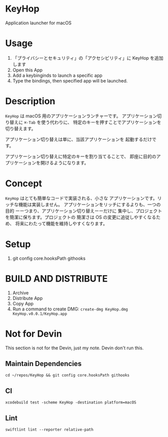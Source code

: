 # KeyHop

Application launcher for macOS

# Usage

1. 「プライバシーとセキュリティ」の「アクセシビリティ」に KeyHop を追加します
1. Open this App
1. Add a keybinginds to launch a specific app
1. Type the bindings, then specified app will be launched.

# Description

`KeyHop` は macOS 用のアプリケーションランチャーです。
アプリケーション切り替えに `⌘-Tab` を使う代わりに、
特定のキーを押すことでアプリケーションを切り替えます。

アプリケーション切り替えは単に、当該アプリケーションを
起動するだけです。

アプリケーション切り替えに特定のキーを割り当てることで、
即座に目的のアプリケーションを開けるようになります。

# Concept

`KeyHop` はとても簡単なコードで実装される、小さな
アプリケーションです。リッチな機能は実装しません。
アプリケーションをリッチにするよりも、一つの目的
ーーつまり、アプリケーション切り替えーーだけに
集中し、プロジェクトを簡潔に保ちます。プロジェクトの
簡潔さは OS の変更に追従しやすくなるため、
将来にわたって機能を維持しやすくなります。

# Setup

1. git config core.hooksPath githooks

# BUILD AND DISTRIBUTE

1. Archive
1. Distribute App
1. Copy App
1. Run a command to create DMG: `create-dmg KeyHop.dmg KeyHop.v0.0.1/KeyHop.app`

# Not for Devin

This section is not for the Devin, just my note.
Devin don't run this.

## Maintain Dependencies

`cd ~/repos/KeyHop && git config core.hooksPath githooks`


## CI

```
xcodebuild test -scheme KeyHop -destination platform=macOS
```

## Lint

```
swiftlint lint --reporter relative-path
```
